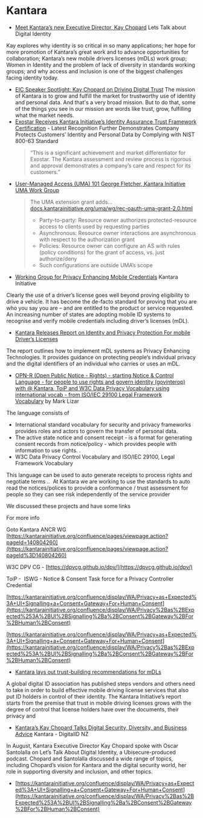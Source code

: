 # Kantara 

* [Meet Kantara’s new Executive Director, Kay Chopard](https://www.ubisecure.com/podcast/kay-chopard-kantara/) Lets Talk about Digital Identity

Kay explores why identity is so critical in so many applications; her hope for more promotion of Kantara’s great work and to advance opportunities for collaboration; Kantara’s new mobile drivers licenses (mDLs) work group; Women in Identity and the problem of lack of diversity in standards working groups; and why access and inclusion is one of the biggest challenges facing identity today.
* [EIC Speaker Spotlight: Kay Chopard on Driving Digital Trust](https://www.kuppingercole.com/blog/beskers/eic-speaker-spotlight-kay-chopard-driving-digital-trust)
  The mission of Kantara is to grow and fulfill the market for trustworthy use of identity and personal data. And that's a very broad mission. But to do that, some of the things you see in our mission are words like trust, grow, fulfilling what the market needs. 
* [Exostar Receives Kantara Initiative’s Identity Assurance Trust Framework Certification](https://www.exostar.com/press/exostar-receives-kantara-initiatives-identity-assurance-trust-framework-certification-achieves-healthcare-and-life-science-community-milestones/) - Latest Recognition Further Demonstrates Company Protects Customers’ Identity and Personal Data by Complying with NIST 800-63 Standard
  > “This is a significant achievement and market differentiator for Exostar. The Kantara assessment and review process is rigorous and approval demonstrates a company’s care and respect for its customers.”
* [User-Managed Access (UMA) 101 George Fletcher, Kantara Initiative UMA Work Group](https://kantarainitiative.org/confluence/download/attachments/17760302/2020-10-20%2520IIW%2520UMA%2520101.pdf)
  > The UMA extension grant adds… [docs.kantarainitiative.org/uma/wg/rec-oauth-uma-grant-2.0.html](https://docs.kantarainitiative.org/uma/wg/rec-oauth-uma-grant-2.0.html)
  > - Party-to-party: Resource owner authorizes protected-resource access to clients used by requesting parties
  > - Asynchronous: Resource owner interactions are asynchronous with respect to the authorization grant
  > - Policies: Resource owner can configure an AS with rules (policy conditions) for the grant of access, vs. just authorize/deny
  > - Such configurations are outside UMA’s scope
* [Working Group for Privacy Enhancing Mobile Credentials](https://kantarainitiative.org/introducing-kantaras-working-group-for-privacy-enhancing-mobile-credentials/) Kantara Initiative

Clearly the use of a driver’s license goes well beyond proving eligibility to drive a vehicle. It has become the de-facto standard for proving that you are who you say you are – and are entitled to the product or service requested. An increasing number of states are adopting mobile ID systems to recognise and verify mobile credentials including driver’s licenses (mDL).

* [Kantara Releases Report on Identity and Privacy Protection For mobile Driver’s Licenses](https://kantarainitiative.org/kantara-releases-report-on-identity-and-privacy-protection-for-mobile-drivers-licenses/)

The report outlines how to implement mDL systems as Privacy Enhancing Technologies. It provides guidance on protecting people’s individual privacy and the digital identifiers of an individual who carries or uses an mDL.

* [OPN-R (Open Public Notice - Rights) - starting Notice & Control Language - for people to use rights and govern identity (govinterop) with @ Kantara, ToiP and W3C Data Privacy Vocabulary using international vocab - from ISO/IEC 29100 Legal Framework Vocabulary](https://iiw.idcommons.net/22F/_OPN-R_-_Open_Public_Notice_-_Rights_-_starting_Notice_and_Control_Language) by Mark Lizar

The language consists of

- International standard vocabulary for security and privacy frameworks provides roles and actors to govern the transfer of personal data.
- The active state notice and consent receipt - is a format for generating consent records from notice/policy - which provides people with information to use rights. .
- W3C Data Privacy Control Vocabulary and ISO/IEC 29100, Legal Framework Vocabulary

This language can be used to auto generate receipts to process rights and negotiate terms ..  At Kantara we are working to use the standards to auto read the notices/polices to provide a conformance / trust assessment for people so they can see risk independently of the service provider

We discussed these projects and have some links

For more info

Goto Kantara ANCR WG [https://kantarainitiative.org/confluence/pages/viewpage.action?pageId=140804260](https://kantarainitiative.org/confluence/pages/viewpage.action?pageId%3D140804260)

W3C DPV CG - [https://dpvcg.github.io/dpv/](https://dpvcg.github.io/dpv/)

ToiP -  ISWG - Notice & Consent Task force for a Privacy Controller Credential

[https://kantarainitiative.org/confluence/display/WA/Privacy+as+Expected%3A+UI+Signalling+a+Consent+Gateway+For+Human+Consent](https://kantarainitiative.org/confluence/display/WA/Privacy%2Bas%2BExpected%253A%2BUI%2BSignalling%2Ba%2BConsent%2BGateway%2BFor%2BHuman%2BConsent)

 [https://kantarainitiative.org/confluence/display/WA/Privacy+as+Expected%3A+UI+Signalling+a+Consent+Gateway+For+Human+Consent](https://kantarainitiative.org/confluence/display/WA/Privacy%2Bas%2BExpected%253A%2BUI%2BSignalling%2Ba%2BConsent%2BGateway%2BFor%2BHuman%2BConsent)

* [Kantara lays out trust-building recommendations for mDLs](https://kantarainitiative.org/kantara-lays-out-trust-building-recommendations-for-mdls/)

A global digital ID association has published steps vendors and others need to take in order to build effective mobile driving license services that also put ID holders in control of their identity. The Kantara Initiative’s report starts from the premise that trust in mobile driving licenses grows with the degree of control that license holders have over the documents, their privacy and

* [Kantara’s Kay Chopard Talks Digital Security, Diversity, and Business Advice](https://kantarainitiative.org/kantaras-kay-chopard-talks-digital-security-diversity-and-business-advice-on-lets-talk-about-digital-identity/) Kantara - DigitalID NZ

In August, Kantara Executive Director Kay Chopard spoke with Oscar Santolalla on Let’s Talk About Digital Identity, a Ubisecure-produced podcast. Chopard and Santolalla discussed a wide range of topics, including Chopard’s vision for Kantara and the digital security world, her role in supporting diversity and inclusion, and other topics.

* [https://kantarainitiative.org/confluence/display/WA/Privacy+as+Expected%3A+UI+Signalling+a+Consent+Gateway+For+Human+Consent](https://kantarainitiative.org/confluence/display/WA/Privacy%2Bas%2BExpected%253A%2BUI%2BSignalling%2Ba%2BConsent%2BGateway%2BFor%2BHuman%2BConsent)
